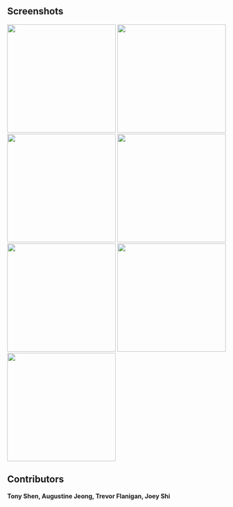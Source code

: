 ## Screenshots 

<div>
<img src="https://user-images.githubusercontent.com/14143525/72225033-9bb39d80-3535-11ea-962e-fab9114e8408.jpg" width="250">
<img src="https://user-images.githubusercontent.com/14143525/72225035-a110e800-3535-11ea-92f7-3b4ce02e5d14.jpg" width="250">
<img src="https://user-images.githubusercontent.com/14143525/72225036-a40bd880-3535-11ea-9dec-de2082093b96.jpg" width="250">
<img src="https://user-images.githubusercontent.com/14143525/72225039-a837f600-3535-11ea-9779-49e36c745736.jpg" width="250">
<img src="https://user-images.githubusercontent.com/14143525/72225042-aa01b980-3535-11ea-8d05-40724309c691.jpg" width="250">
<img src="https://user-images.githubusercontent.com/14143525/72225045-ae2dd700-3535-11ea-81e4-4c6b21a4cb77.jpg" width="250">
<img src="https://user-images.githubusercontent.com/14143525/72225051-c0a81080-3535-11ea-93a1-3c65f5c7e1bc.jpg" width="250">

## Contributors

**Tony Shen, Augustine Jeong, Trevor Flanigan, Joey Shi**
